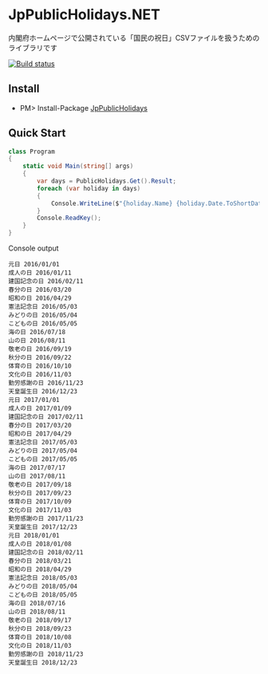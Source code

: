 # JpPublicHolidays.NET
内閣府ホームページで公開されている「国民の祝日」CSVファイルを扱うためのライブラリです

[![Build status](https://ci.appveyor.com/api/projects/status/nkdp4cwcnn8ofe0i?svg=true)](https://ci.appveyor.com/project/kiyoaki/jppublicholidays-net)

Install
---
* PM> Install-Package [JpPublicHolidays](https://www.nuget.org/packages/JpPublicHolidays/)

Quick Start
---
```csharp
class Program
{
    static void Main(string[] args)
    {
        var days = PublicHolidays.Get().Result;
        foreach (var holiday in days)
        {
            Console.WriteLine($"{holiday.Name} {holiday.Date.ToShortDateString()}");
        }
        Console.ReadKey();
    }
}
```
Console output
```
元日 2016/01/01
成人の日 2016/01/11
建国記念の日 2016/02/11
春分の日 2016/03/20
昭和の日 2016/04/29
憲法記念日 2016/05/03
みどりの日 2016/05/04
こどもの日 2016/05/05
海の日 2016/07/18
山の日 2016/08/11
敬老の日 2016/09/19
秋分の日 2016/09/22
体育の日 2016/10/10
文化の日 2016/11/03
勤労感謝の日 2016/11/23
天皇誕生日 2016/12/23
元日 2017/01/01
成人の日 2017/01/09
建国記念の日 2017/02/11
春分の日 2017/03/20
昭和の日 2017/04/29
憲法記念日 2017/05/03
みどりの日 2017/05/04
こどもの日 2017/05/05
海の日 2017/07/17
山の日 2017/08/11
敬老の日 2017/09/18
秋分の日 2017/09/23
体育の日 2017/10/09
文化の日 2017/11/03
勤労感謝の日 2017/11/23
天皇誕生日 2017/12/23
元日 2018/01/01
成人の日 2018/01/08
建国記念の日 2018/02/11
春分の日 2018/03/21
昭和の日 2018/04/29
憲法記念日 2018/05/03
みどりの日 2018/05/04
こどもの日 2018/05/05
海の日 2018/07/16
山の日 2018/08/11
敬老の日 2018/09/17
秋分の日 2018/09/23
体育の日 2018/10/08
文化の日 2018/11/03
勤労感謝の日 2018/11/23
天皇誕生日 2018/12/23
```
